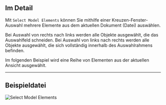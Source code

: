 ## Im Detail
Mit `Select Model Elements` können Sie mithilfe einer Kreuzen-Fenster-Auswahl mehrere Elemente aus dem aktuellen Dokument (Datei) auswählen.

Bei Auswahl von rechts nach links werden alle Objekte ausgewählt, die das Auswahlfeld schneiden. Bei Auswahl von links nach rechts werden alle Objekte ausgewählt, die sich vollständig innerhalb des Auswahlrahmens befinden.

Im folgenden Beispiel wird eine Reihe von Elementen aus der aktuellen Ansicht ausgewählt.
___
## Beispieldatei

![Select Model Elements](./Dynamo.Nodes.DSModelElementsSelection_img.jpg)
